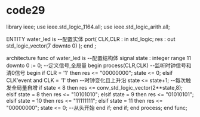 # code29
library ieee;
use ieee.std_logic_1164.all;
use ieee.std_logic_arith.all;
 
ENTITY water_led is					--配置实体
	port(
		CLK,CLR : in std_logic;
		res : out std_logic_vector(7 downto 0)
	);
end ;

architecture func of water_led is					--配置结构体
signal state : integer range 11 downto 0 := 0;		--定义信号,全局量
begin
	process(CLR,CLK)			--监听时钟信号和清0信号
	begin
		if CLR = '1' then
			res <= "00000000";
			state <= 0;
		elsif CLK'event and CLK = '1' then 		--时钟变化且上升沿
			state <= state+1;			--每次触发全局量自增
			if state < 8 then
				res <= conv_std_logic_vector(2**state,8);
			elsif state = 8 then
				res <= "10101010";
			elsif state = 9 then
				res <= "01010101";
			elsif state = 10 then
				res <= "11111111";
			elsif state = 11 then
				res <= "00000000";
				state <= 0;		--从头开始
			end if;
		end if;
	end process;
end func;

